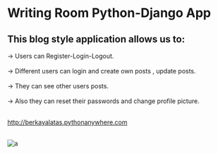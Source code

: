 # Writing Room Python-Django App

## This blog style application allows us to:

-> Users can Register-Login-Logout. <br><br>
-> Different users can login and create own posts , update posts. <br><br>
-> They can see other users posts. <br><br> 
-> Also they can reset their passwords and change profile picture. <br><br>

http://berkayalatas.pythonanywhere.com  <br><br>


![a](https://user-images.githubusercontent.com/59448862/95679986-fa9a6600-0bde-11eb-9e1f-c34d0a866ded.PNG)
